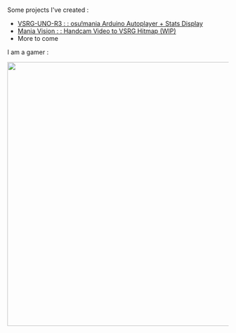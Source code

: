 # 

Some projects I've created :  
- [VSRG-UNO-R3 : : osu!mania Arduino Autoplayer + Stats Display](https://github.com/typeRYOON/VSRG-UNO-R3)
- [Mania Vision : : Handcam Video to VSRG Hitmap (WIP)](https://github.com/typeRYOON/Mania-Vision)
- More to come

I am a gamer :
<p align="left"> 
  <a href="https://osu.ppy.sh/users/Ryoon"><img src="https://osu-sig.vercel.app/card?user=Ryoon&mode=mania&lang=en&blur=6&animation=true&hue=220" width="600" /></a>
</p>

